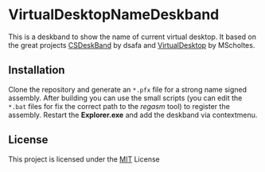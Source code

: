# VirtualDesktopNameDeskband

This is a deskband to show the name of current virtual desktop. It based on the great projects [CSDeskBand](https://github.com/dsafa/CSDeskBand) by dsafa and [VirtualDesktop](https://github.com/MScholtes/VirtualDesktop) by MScholtes.

## Installation

Clone the repository and generate an `*.pfx` file for a strong name signed assembly. After building you can use the small scripts (you can edit the `*.bat` files for fix the correct path to the _regasm_ tool) to register the assembly. Restart the **Explorer.exe** and add the deskband via contextmenu.

## License

This project is licensed under the [MIT](LICENSE) License
